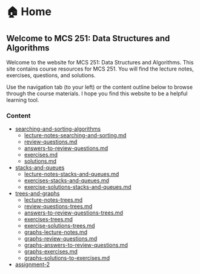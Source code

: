 # 🏠 Home

## Welcome to MCS 251: Data Structures and Algorithms

Welcome to the website for MCS 251: Data Structures and Algorithms. This site contains course resources for MCS 251. You will find the lecture notes, exercises, questions, and solutions.

Use the navigation tab (to your left) or the content outline below to browse through the course materials. I hope you find this website to be a helpful learning tool.

### Content

* [searching-and-sorting-algorithms](searching-and-sorting-algorithms/ "mention")
  * [lecture-notes-searching-and-sorting.md](searching-and-sorting-algorithms/lecture-notes-searching-and-sorting.md "mention")
  * [review-questions.md](searching-and-sorting-algorithms/review-questions.md "mention")
  * [answers-to-review-questions.md](searching-and-sorting-algorithms/answers-to-review-questions.md "mention")
  * [exercises.md](searching-and-sorting-algorithms/exercises.md "mention")
  * [solutions.md](searching-and-sorting-algorithms/solutions.md "mention")
* [stacks-and-queues](stacks-and-queues/ "mention")
  * [lecture-notes-stacks-and-queues.md](stacks-and-queues/lecture-notes-stacks-and-queues.md "mention")
  * &#x20;[exercises-stacks-and-queues.md](stacks-and-queues/exercises-stacks-and-queues.md "mention")
  * &#x20;[exercise-solutions-stacks-and-queues.md](stacks-and-queues/exercise-solutions-stacks-and-queues.md "mention")
* [trees-and-graphs](trees-and-graphs/ "mention")
  * [lecture-notes-trees.md](trees-and-graphs/lecture-notes-trees.md "mention")
  * [review-questions-trees.md](trees-and-graphs/review-questions-trees.md "mention")
  * [answers-to-review-questions-trees.md](trees-and-graphs/answers-to-review-questions-trees.md "mention")
  * [exercises-trees.md](trees-and-graphs/exercises-trees.md "mention")
  * [exercise-solutions-trees.md](trees-and-graphs/exercise-solutions-trees.md "mention")
  * [graphs-lecture-notes.md](trees-and-graphs/graphs-lecture-notes.md "mention")
  * [graphs-review-questions.md](trees-and-graphs/graphs-review-questions.md "mention")
  * [graphs-answers-to-review-questions.md](trees-and-graphs/graphs-answers-to-review-questions.md "mention")
  * [graphs-exercises.md](trees-and-graphs/graphs-exercises.md "mention")
  * [graphs-solutions-to-exercises.md](trees-and-graphs/graphs-solutions-to-exercises.md "mention")
* [assignment-2](assignment-2/ "mention")
